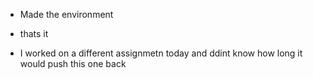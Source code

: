 - Made the environment

- thats it

- I worked on  a different assignmetn today and ddint know how long it would push this one back
